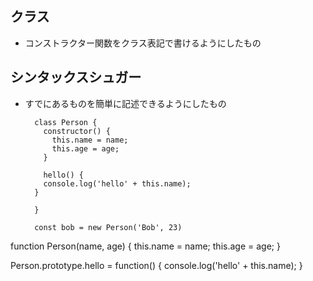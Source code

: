 ## クラス
- コンストラクター関数をクラス表記で書けるようにしたもの

## シンタックスシュガー
- すでにあるものを簡単に記述できるようにしたもの

        class Person {
          constructor() {
            this.name = name;
            this.age = age;
          }
        
          hello() {
          console.log('hello' + this.name);
        }
        
        }
        
        const bob = new Person('Bob', 23)

function Person(name, age) {
  this.name = name;
  this.age = age;
}

Person.prototype.hello = function() {
  console.log('hello' + this.name);
}
